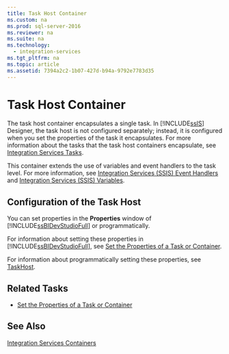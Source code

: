 ```yaml
---
title: Task Host Container
ms.custom: na
ms.prod: sql-server-2016
ms.reviewer: na
ms.suite: na
ms.technology: 
  - integration-services
ms.tgt_pltfrm: na
ms.topic: article
ms.assetid: 7394a2c2-1b07-427d-b94a-9792e7783d35
---
```

# Task Host Container
  The task host container encapsulates a single task. In [!INCLUDE[ssIS](../../Token/Other/ssIS_md.md)] Designer, the task host is not configured separately; instead, it is configured when you set the properties of the task it encapsulates. For more information about the tasks that the task host containers encapsulate, see [Integration Services Tasks](../../Topics/TopicNameNotContainA/Integration-Services-Tasks.md).  
  
 This container extends the use of variables and event handlers to the task level. For more information, see [Integration Services &#40;SSIS&#41; Event Handlers](../../Topics/TopicNameNotContainA/Integration-Services--SSIS--Event-Handlers.md) and [Integration Services &#40;SSIS&#41; Variables](../../Topics/TopicNameNotContainA/Integration-Services--SSIS--Variables.md).  
  
## Configuration of the Task Host  
 You can set properties in the **Properties** window of [!INCLUDE[ssBIDevStudioFull](../../Token/Other/ssBIDevStudioFull_md.md)] or programmatically.  
  
 For information about setting these properties in [!INCLUDE[ssBIDevStudioFull](../../Token/Other/ssBIDevStudioFull_md.md)], see [Set the Properties of a Task or Container](../../Topics/TopicNameContainA/Set-the-Properties-of-a-Task-or-Container.md).  
  
 For information about programmatically setting these properties, see [TaskHost](assetId:///T:Microsoft.SqlServer.Dts.Runtime.TaskHost).  
  
## Related Tasks  
  
-   [Set the Properties of a Task or Container](../../Topics/TopicNameContainA/Set-the-Properties-of-a-Task-or-Container.md)  
  
## See Also  
 [Integration Services Containers](../../Topics/TopicNameNotContainA/Integration-Services-Containers.md)  
  
  